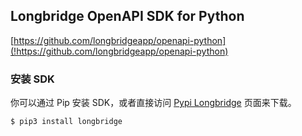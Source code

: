 ## Longbridge OpenAPI SDK for Python

[https://github.com/longbridgeapp/openapi-python](!https://github.com/longbridgeapp/openapi-python)

### 安装 SDK
你可以通过 Pip 安装 SDK，或者直接访问 [Pypi Longbridge](https://pypi.org/project/longbridge/) 页面来下载。

```bash
$ pip3 install longbridge
```